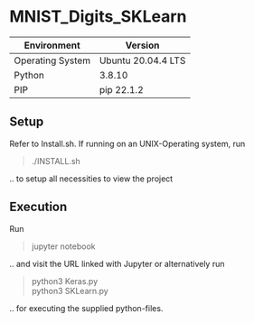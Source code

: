 # MNIST_Digits_SKLearn
| Environment      | Version            |
| ---------------- | ------------------ |
| Operating System | Ubuntu 20.04.4 LTS |
| Python           | 3.8.10 |
| PIP              | pip 22.1.2 |


## Setup

Refer to Install.sh. If running on an UNIX-Operating system, run

> ./INSTALL.sh

.. to setup all necessities to view the project

## Execution
Run
> jupyter notebook

.. and visit the URL linked with Jupyter or alternatively run

> python3 Keras.py\
> python3 SKLearn.py

.. for executing the supplied python-files.